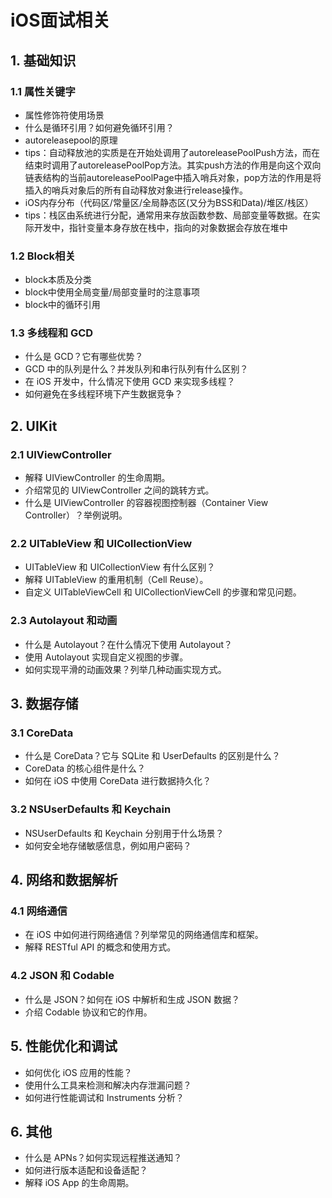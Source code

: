 # iOS面试相关

## 1. 基础知识

### 1.1 属性关键字

- 属性修饰符使用场景
- 什么是循环引用？如何避免循环引用？
- autoreleasepool的原理
- tips：自动释放池的实质是在开始处调用了autoreleasePoolPush方法，而在结束时调用了autoreleasePoolPop方法。其实push方法的作用是向这个双向链表结构的当前autoreleasePoolPage中插入哨兵对象，pop方法的作用是将插入的哨兵对象后的所有自动释放对象进行release操作。
- iOS内存分布（代码区/常量区/全局静态区(又分为BSS和Data)/堆区/栈区）
- tips：栈区由系统进行分配，通常用来存放函数参数、局部变量等数据。在实际开发中，指针变量本身存放在栈中，指向的对象数据会存放在堆中

### 1.2 Block相关

- block本质及分类
- block中使用全局变量/局部变量时的注意事项
- block中的循环引用

### 1.3 多线程和 GCD

- 什么是 GCD？它有哪些优势？
- GCD 中的队列是什么？并发队列和串行队列有什么区别？
- 在 iOS 开发中，什么情况下使用 GCD 来实现多线程？
- 如何避免在多线程环境下产生数据竞争？

## 2. UIKit

### 2.1 UIViewController

- 解释 UIViewController 的生命周期。
- 介绍常见的 UIViewController 之间的跳转方式。
- 什么是 UIViewController 的容器视图控制器（Container View Controller）？举例说明。

### 2.2 UITableView 和 UICollectionView

- UITableView 和 UICollectionView 有什么区别？
- 解释 UITableView 的重用机制（Cell Reuse）。
- 自定义 UITableViewCell 和 UICollectionViewCell 的步骤和常见问题。

### 2.3 Autolayout 和动画

- 什么是 Autolayout？在什么情况下使用 Autolayout？
- 使用 Autolayout 实现自定义视图的步骤。
- 如何实现平滑的动画效果？列举几种动画实现方式。

## 3. 数据存储

### 3.1 CoreData

- 什么是 CoreData？它与 SQLite 和 UserDefaults 的区别是什么？
- CoreData 的核心组件是什么？
- 如何在 iOS 中使用 CoreData 进行数据持久化？

### 3.2 NSUserDefaults 和 Keychain

- NSUserDefaults 和 Keychain 分别用于什么场景？
- 如何安全地存储敏感信息，例如用户密码？

## 4. 网络和数据解析

### 4.1 网络通信

- 在 iOS 中如何进行网络通信？列举常见的网络通信库和框架。
- 解释 RESTful API 的概念和使用方式。

### 4.2 JSON 和 Codable

- 什么是 JSON？如何在 iOS 中解析和生成 JSON 数据？
- 介绍 Codable 协议和它的作用。

## 5. 性能优化和调试

- 如何优化 iOS 应用的性能？
- 使用什么工具来检测和解决内存泄漏问题？
- 如何进行性能调试和 Instruments 分析？

## 6. 其他

- 什么是 APNs？如何实现远程推送通知？
- 如何进行版本适配和设备适配？
- 解释 iOS App 的生命周期。
